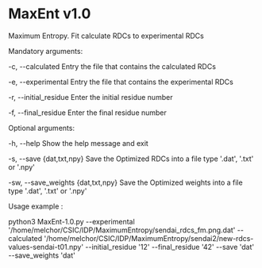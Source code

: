 MaxEnt v1.0
===========

Maximum Entropy. Fit calculate RDCs to experimental RDCs

Mandatory arguments:


-c, --calculated                      Entry the file that contains the calculated RDCs

-e, --experimental                    Entry the file that contains the experimental RDCs

-r, --initial_residue                 Enter the initial residue number

-f, --final_residue                   Enter the final residue number


Optional arguments:
  
-h, --help                           Show the help message and exit

-s, --save {dat,txt,npy}             Save the Optimized RDCs into a file type '.dat', '.txt' or '.npy'

-sw,  --save_weights {dat,txt,npy}   Save the Optimized weights into a file type '.dat', '.txt' or '.npy'



Usage example :

python3 MaxEnt-1.0.py --experimental '/home/melchor/CSIC/IDP/MaximumEntropy/sendai_rdcs_fm.png.dat' --calculated '/home/melchor/CSIC/IDP/MaximumEntropy/sendai2/new-rdcs-values-sendai-t01.npy' --initial_residue '12' --final_residue '42' --save 'dat' --save_weights 'dat' 
